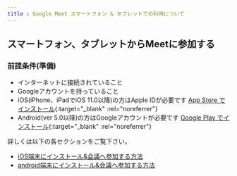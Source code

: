 ```yaml
---
title : Google Meet スマートフォン & タブレットでの利用について
---
```


## スマートフォン、タブレットからMeetに参加する

### 前提条件(準備)
- インターネットに接続されていること
- Googleアカウントを持っていること
- iOS(iPhone、iPadでiOS 11.0以降)の方はApple IDが必要です [App Store でインストール](https://www.google.com/url?q=https%3A%2F%2Fitunes.apple.com%2Fjp%2Fapp%2Fmeet%2Fid1013231476%3Fmt%3D8&sa=D&sntz=1&usg=AFQjCNE2WpJCfIubEERSYmo5w2rTe-uoew){:target="_blank" :rel="noreferrer"}
- Android(ver 5.0以降)の方はGoogleアカウントが必要です [Google Play でインストール](https://play.google.com/store/apps/details?id=com.google.android.apps.meetings){:target="_blank" :rel="noreferrer"}


詳しくは以下の各セクションをご覧下さい。

- [iOS端末にインストール&会議へ参加する方法](GoogleMeet-ios.md)
- [android端末にインストール&会議へ参加する方法](GoogleMeet-android.md)